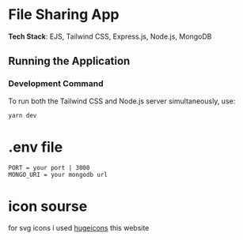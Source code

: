# File Sharing App

**Tech Stack**: EJS, Tailwind CSS, Express.js, Node.js, MongoDB

## Running the Application

### Development Command

To run both the Tailwind CSS and Node.js server simultaneously, use:

```bash
yarn dev
```

# .env file
```
PORT = your port | 3000
MONGO_URI = your mongodb url
```

# icon sourse
for svg icons i used [hugeicons](https://hugeicons.com/) this website
